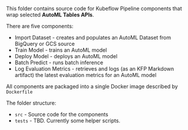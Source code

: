 This folder contains source code for Kubeflow Pipeline components that wrap selected **AutoML Tables APIs**.

There are five components:
- Import Dataset - creates and populates an AutoML Dataset from BigQuery or GCS source
- Train Model - trains an AutoML model
- Deploy Model - deploys an AutoML model
- Batch Predict - runs batch inference
- Log Evaluation Metrics - retrieves and logs (as an KFP Markdown artifact) the latest evaluation metrics for an AutoML model

All components are packaged into a single Docker image described by `Dockerfile`

The folder structure:
- `src` - Source code for the components
- `tests` - TBD. Currently some helper scripts.



